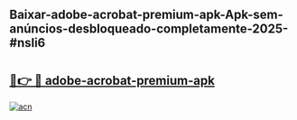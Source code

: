 ## Baixar-adobe-acrobat-premium-apk-Apk-sem-anúncios-desbloqueado-completamente-2025-#nsli6

# <h2><a href="https://ainizakaria.my?title=adobe-acrobat-premium-apk&ref=20M">🔗👉 🔴 adobe-acrobat-premium-apk</a></h2>

[![acn](https://github.com/user-attachments/assets/0f9c940e-d8b0-45ae-aac7-cd30a18b3e1c)](https://ainizakaria.my?title=adobe-acrobat-premium-apk&ref=20M)

